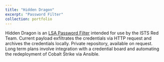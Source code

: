 ```yaml
---
title: "Hidden Dragon"
excerpt: "Password Filter"
collection: portfolio
---
```


Hidden Dragon is an [LSA Password Filter](https://attack.mitre.org/techniques/T1556/002/) intended for use by the ISTS Red Team. Current payload exfiltrates the credentials via HTTP request and archives the credentials locally. Private repository, available on request. Long term plans involve integration with a credential board and automating the redeployment of Cobalt Strike via Ansible.
